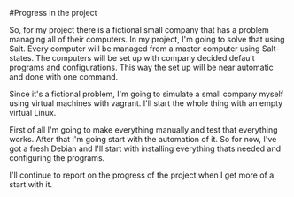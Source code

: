 #Progress in the project

So, for my project there is a fictional small company that has a problem managing all of their computers. In my project, I'm going to solve that using Salt. Every computer will be managed from a master computer using Salt-states. The computers will be set up with company decided default programs and configurations. This way the set up will be near automatic and done with one command. 

Since it's a fictional problem, I'm going to simulate a small company myself using virtual machines with vagrant. I'll start the whole thing with an empty virtual Linux.

First of all I'm going to make everything manually and test that everything works. After that I'm going start with the automation of it. So for now, I've got a fresh Debian and I'll start with installing everything thats needed and configuring the programs. 

I'll continue to report on the progress of the project when I get more of a start with it.

